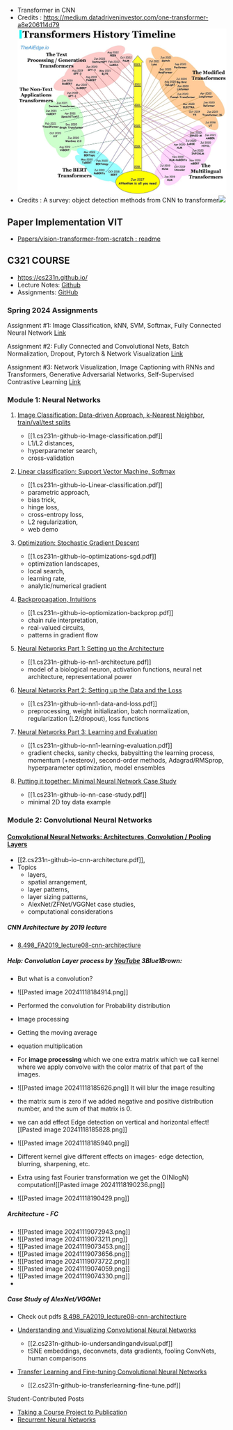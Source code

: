 
- Transformer in CNN 
- Credits : https://medium.datadriveninvestor.com/one-transformer-a8e206114d79 ![alt text](image.png)
- Credits : A survey: object detection methods from CNN to transformer![](Pasted%20image%2020241210115433.png)

## Paper Implementation VIT

- [Papers/vision-transformer-from-scratch : readme](Papers/vision-transformer-from-scratch/readme.md)

## C321 COURSE


- https://cs231n.github.io/
- Lecture Notes: [Github](https://github.com/cs231n/cs231n.github.io/tree/master?tab=readme-ov-file)
- Assignments: [GitHub](https://github.com/Jaskanwal/stanford-CS231N-2023?tab=readme-ov-file)

### Spring 2024 Assignments

Assignment #1: Image Classification, kNN, SVM, Softmax, Fully Connected Neural Network [Link](https://cs231n.github.io/assignments2024/assignment1/)

Assignment #2: Fully Connected and Convolutional Nets, Batch Normalization, Dropout, Pytorch & Network Visualization [Link](https://cs231n.github.io/assignments2024/assignment2/)

Assignment #3: Network Visualization, Image Captioning with RNNs and Transformers, Generative Adversarial Networks, Self-Supervised Contrastive Learning [Link](https://cs231n.github.io/assignments2024/assignment3/)

### Module 1: Neural Networks

1. [Image Classification: Data-driven Approach, k-Nearest Neighbor, train/val/test splits](https://cs231n.github.io/classification/) 
	- [[1.cs231n-github-io-Image-classification.pdf]]
	- L1/L2 distances, 
	- hyperparameter search, 
	- cross-validation

2. [Linear classification: Support Vector Machine, Softmax](https://cs231n.github.io/linear-classify/)
	- [[1.cs231n-github-io-Linear-classification.pdf]]
	- parametric approach, 
	- bias trick, 
	- hinge loss, 
	- cross-entropy loss, 
	- L2 regularization, 
	- web demo

3. [Optimization: Stochastic Gradient Descent](https://cs231n.github.io/optimization-1/)
	- [[1.cs231n-github-io-optimizations-sgd.pdf]]
	-  optimization landscapes, 
	- local search, 
	- learning rate, 
	- analytic/numerical gradient

4. [Backpropagation, Intuitions](https://cs231n.github.io/optimization-2/)
	- [[1.cs231n-github-io-optiomization-backprop.pdf]]
	- chain rule interpretation, 
	- real-valued circuits, 
	- patterns in gradient flow

5. [Neural Networks Part 1: Setting up the Architecture](https://cs231n.github.io/neural-networks-1/)
	- [[1.cs231n-github-io-nn1-architecture.pdf]]
	- model of a biological neuron, activation functions, neural net architecture, representational power

6. [Neural Networks Part 2: Setting up the Data and the Loss](https://cs231n.github.io/neural-networks-2/)
	- [[1.cs231n-github-io-nn1-data-and-loss.pdf]]
	- preprocessing, weight initialization, batch normalization, regularization (L2/dropout), loss functions

7. [Neural Networks Part 3: Learning and Evaluation](https://cs231n.github.io/neural-networks-3/)
	- [[1.cs231n-github-io-nn1-learning-evaluation.pdf]]
	- gradient checks, sanity checks, babysitting the learning process, momentum (+nesterov), second-order methods, Adagrad/RMSprop, hyperparameter optimization, model ensembles

8. [Putting it together: Minimal Neural Network Case Study](https://cs231n.github.io/neural-networks-case-study/)
	- [[1.cs231n-github-io-nn-case-study.pdf]]
	- minimal 2D toy data example

### Module 2: Convolutional Neural Networks

####  [Convolutional Neural Networks: Architectures, Convolution / Pooling Layers](https://cs231n.github.io/convolutional-networks/)
- [[2.cs231n-github-io-cnn-architecture.pdf]], 
- Topics 
	- layers, 
	- spatial arrangement, 
	- layer patterns, 
	- layer sizing patterns, 
	- AlexNet/ZFNet/VGGNet case studies, 
	- computational considerations

##### CNN Architecture by 2019 lecture
- [8.498_FA2019_lecture08-cnn-architectiure](8.498_FA2019_lecture08-cnn-architectiure.pdf)
##### Help: Convolution Layer process by  [YouTube](https://www.youtube.com/watch?v=KuXjwB4LzSA) 3Blue1Brown:
- But what is a convolution? 
- ![[Pasted image 20241118184914.png]]
- Performed the convolution for Probability distribution
- Image processing
- Getting the moving average
- equation multiplication

- For **image processing** which we one extra matrix which we call kernel where we apply convolve with the color matrix of that part of the images.
- ![[Pasted image 20241118185626.png]] It will blur the image resulting
- the matrix sum is zero if we added negative and positive distribution number, and the sum of that matrix is 0.
- we can add effect Edge detection on vertical and horizontal effect![[Pasted image 20241118185828.png]]
- ![[Pasted image 20241118185940.png]]
- Different kernel give different effects on images- edge detection, blurring, sharpening, etc.

- Extra using fast Fourier transformation we get the O(NlogN) computation![[Pasted image 20241118190236.png]]
- ![[Pasted image 20241118190429.png]]
##### Architecture - FC
- ![[Pasted image 20241119072943.png]]
- ![[Pasted image 20241119073211.png]]
- ![[Pasted image 20241119073453.png]]
- ![[Pasted image 20241119073656.png]]
- ![[Pasted image 20241119073722.png]]
- ![[Pasted image 20241119074059.png]]
- ![[Pasted image 20241119074330.png]]
- 
##### Case Study of AlexNet/VGGNet
- Check out pdfs [8.498_FA2019_lecture08-cnn-architectiure](8.498_FA2019_lecture08-cnn-architectiure.pdf)

- [Understanding and Visualizing Convolutional Neural Networks](https://cs231n.github.io/understanding-cnn/)
	- [[2.cs231n-github-io-undersandingandvisual.pdf]]
	- tSNE embeddings, deconvnets, data gradients, fooling ConvNets, human comparisons

- [Transfer Learning and Fine-tuning Convolutional Neural Networks](https://cs231n.github.io/transfer-learning/)
	- [[2.cs231n-github-io-transferlearning-fine-tune.pdf]]


Student-Contributed Posts

- [Taking a Course Project to Publication](https://cs231n.github.io/choose-project/)
- [Recurrent Neural Networks](https://cs231n.github.io/rnn/)